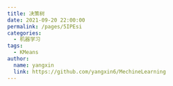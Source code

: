 ```yaml
---
title: 决策树
date: 2021-09-20 22:00:00
permalink: /pages/5IPEsi
categories: 
  - 机器学习
tags: 
  - KMeans
author: 
  name: yangxin
  link: https://github.com/yangxin6/MechineLearning
---
```




